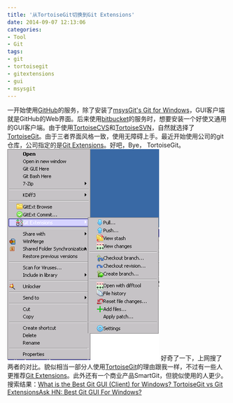 ```yaml
---
title: '从TortoiseGit切换到Git Extensions'
date: 2014-09-07 12:13:06
categories: 
- Tool
- Git
tags: 
- git
- tortoisegit
- gitextensions
- gui
- msysgit
---
```

一开始使用[GitHub](https://github.com/)的服务，除了安装了[msysGit's Git for Windows](http://msysgit.github.com/)，GUI客户端就是GitHub的Web界面。后来使用[bitbucket](https://bitbucket.org/)的服务时，想要安装一个好使又通用的GUI客户端。由于使用[TortoiseCVS](http://www.tortoisecvs.org/)和[TortoiseSVN](http://tortoisesvn.net/)，自然就选择了[TortoiseGit](https://code.google.com/p/tortoisegit/)。由于三者界面风格一致，使用无障碍上手。最近开始使用公司的git仓库，公司指定的是[Git Extensions](http://code.google.com/p/gitextensions/)。好吧，Bye， TortoiseGit。
![从TortoiseGit切换到Git Extensions](/images/2014/9/0026uWfMgy6NdVGVXOn97.png) 好奇了一下，上网搜了两者的对比。貌似相当一部分人使用[TortoiseGit](https://code.google.com/p/tortoisegit/)的理由跟我一样，不过有一些人更推荐[Git Extensions](http://code.google.com/p/gitextensions/)。此外还有一个商业产品SmartGit，但貌似使用的人更少。搜索结果：[What is the Best Git GUI (Client) for Windows?](http://kylecordes.com/2010/git-gui-client-windows)[ TortoiseGit vs Git Extensions](http://stackoverflow.com/questions/6011893/tortoisegit-vs-git-extensions)[Ask HN: Best Git GUI For Windows?](https://news.ycombinator.com/item?id=3962028)

